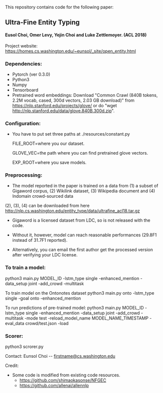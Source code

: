 This repository contains code for the following paper:

## Ultra-Fine Entity Typing

#### Eusol Choi, Omer Levy, Yejin Choi and Luke Zettlemoyer. (ACL 2018)

Project website: https://homes.cs.washington.edu/~eunsol/_site/open_entity.html

### Dependencies:
- Pytorch (ver 0.3.0)
- Python3 
- Numpy
- Tensorboard 
- Pretrained word embeddings:
    Download "Common Crawl (840B tokens, 2.2M vocab, cased, 300d vectors, 2.03 GB download)" from https://nlp.stanford.edu/projects/glove/
    or do "wget http://nlp.stanford.edu/data/glove.840B.300d.zip".

### Configuration:
- You have to put set three paths at
  ./resources/constant.py
  
  FILE_ROOT=where you our dataset.
  
  GLOVE_VEC=the path where you can find pretrained glove vectors.
  
  EXP_ROOT=where you save models.

### Preprocessing:

 - The model reported in the paper is trained on a data from
    (1) a subset of Gigaword corpus, (2) Wikilink dataset, (3) Wikipedia document and (4) Indomain crowd-sourced data

  (2), (3), (4) can be downloaded from here http://nlp.cs.washington.edu/entity_type/data/ultrafine_acl18.tar.gz 
    
 - Gigaword is a licensed dataset from LDC, so is not released with the code. 
 - Without it, however, model can reach reasonable performances (29.8F1 instead of 31.7F1 reported).

 - Alternatively, you can email the first author get the processed version after verifying your LDC license.

### To train a model:

python3 main.py MODEL_ID -lstm_type single -enhanced_mention -data_setup joint -add_crowd -multitask

To train model on the Ontonotes dataset
python3 main.py onto -lstm_type single -goal onto  -enhanced_mention

To run predictions of pre-trained model:
python3 main.py MODEL_ID -lstm_type single -enhanced_mention -data_setup joint -add_crowd -multitask -mode test -reload_model_name MODEL_NAME_TIMESTAMP -eval_data crowd/test.json -load

### Scorer: 

python3 scrorer.py 

Contact:
   Eunsol Choi -- firstname@cs.washington.edu
   
 
Credit:
- Some code is modified from existing code resources.
  * https://github.com/shimaokasonse/NFGEC
  * https://github.com/allenai/allennlp
